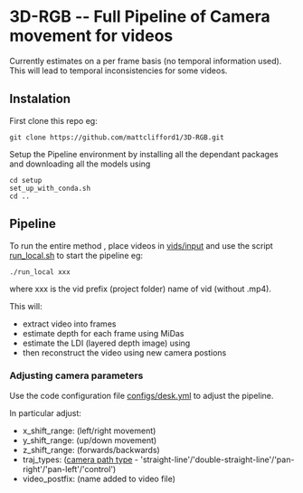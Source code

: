 # 3D-RGB -- Full Pipeline of Camera movement for videos
Currently estimates on a per frame basis (no temporal information used). This will lead to temporal inconsistencies for some videos.

## Instalation
First clone this repo eg:
```
git clone https://github.com/mattclifford1/3D-RGB.git
```

Setup the Pipeline environment by installing all the dependant packages and downloading all the models using
```
cd setup
set_up_with_conda.sh
cd ..
```


## Pipeline
To run the entire method , place videos in [vids/input](vids/input) and use the script [run_local.sh](run_local.sh) to start the pipeline eg:
```
./run_local xxx
```
where xxx is the vid prefix (project folder) name of vid (without .mp4).

This will:
  - extract video into frames
  - estimate depth for each frame using MiDas
  - estimate the LDI (layered depth image) using
  - then reconstruct the video using new camera postions

### Adjusting camera parameters
Use the code configuration file [configs/desk.yml](configs/desk.yml) to adjust the pipeline.

In particular adjust:
 - x_shift_range: (left/right movement)
 - y_shift_range: (up/down movement)
 - z_shift_range: (forwards/backwards)
 - traj_types: ([camera path type](https://github.com/mattclifford1/3D-RGB/blob/c1f09fade7db451d5dd03c4831519019109bc94b/utils.py#L29) - 'straight-line'/'double-straight-line'/'pan-right'/'pan-left'/'control')
 - video_postfix: (name added to video file)
